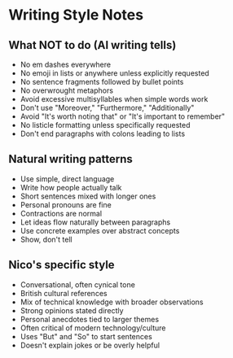 # Writing Style Notes

## What NOT to do (AI writing tells)

- No em dashes everywhere
- No emoji in lists or anywhere unless explicitly requested  
- No sentence fragments followed by bullet points
- No overwrought metaphors
- Avoid excessive multisyllables when simple words work
- Don't use "Moreover," "Furthermore," "Additionally" 
- Avoid "It's worth noting that" or "It's important to remember"
- No listicle formatting unless specifically requested
- Don't end paragraphs with colons leading to lists

## Natural writing patterns

- Use simple, direct language
- Write how people actually talk
- Short sentences mixed with longer ones
- Personal pronouns are fine
- Contractions are normal
- Let ideas flow naturally between paragraphs
- Use concrete examples over abstract concepts
- Show, don't tell

## Nico's specific style

- Conversational, often cynical tone
- British cultural references
- Mix of technical knowledge with broader observations
- Strong opinions stated directly
- Personal anecdotes tied to larger themes
- Often critical of modern technology/culture
- Uses "But" and "So" to start sentences
- Doesn't explain jokes or be overly helpful